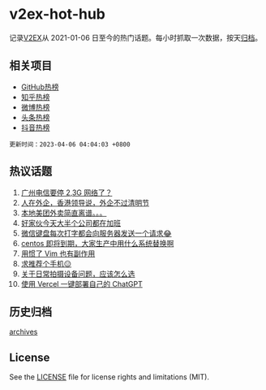 # v2ex-hot-hub

 记录[V2EX](https://www.v2ex.com/)从 2021-01-06 日至今的热门话题。每小时抓取一次数据，按天[归档](archives)。
 
 ## 相关项目

- [GitHub热榜](https://github.com/it985/github-hot-hub)
- [知乎热榜](https://github.com/it985/zhihu-hot-hub)
- [微博热榜](https://github.com/it985/weibo-hot-hub)
- [头条热榜](https://github.com/it985/toutiao-hot-hub)
- [抖音热榜](https://github.com/it985/douyin-hot-hub)


 `更新时间：2023-04-06 04:04:03 +0800`

## 热议话题

1. [广州电信要停 2,3G 网络了？](https://www.v2ex.com/t/929917)
1. [人在外企，香港领导说，外企不过清明节](https://www.v2ex.com/t/929948)
1. [本地美团外卖简直离谱。。。](https://www.v2ex.com/t/929963)
1. [好家伙今天大半个公司都在加班](https://www.v2ex.com/t/929921)
1. [微信键盘每次打字都会向服务器发送一个请求😂](https://www.v2ex.com/t/930008)
1. [centos 即将到期，大家生产中用什么系统替换啊](https://www.v2ex.com/t/930047)
1. [用惯了 Vim 也有副作用](https://www.v2ex.com/t/929928)
1. [求推荐个手机😑](https://www.v2ex.com/t/929937)
1. [关于日常拍摄设备问题，应该怎么选](https://www.v2ex.com/t/929912)
1. [使用 Vercel 一键部署自己的 ChatGPT](https://www.v2ex.com/t/929971)

## 历史归档

[archives](archives)

## License

See the [LICENSE](LICENSE) file for license rights and limitations (MIT).
